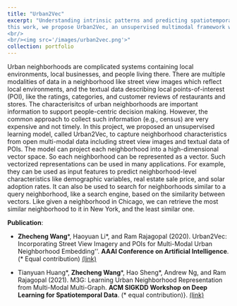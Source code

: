 ```yaml
---
title: "Urban2Vec"
excerpt: "Understanding intrinsic patterns and predicting spatiotemporal characteristics of cities require a comprehensive representation of urban neighborhoods. Existing works relied on either inter- or intra-region connectivities to generate neighborhood representations but failed to fully utilize the informative yet heterogeneous data within neighborhoods. In
this work, we propose Urban2Vec, an unsupervised multimodal framework which incorporates both street view imagery and point-of-interest (POI) data to learn neighborhood embeddings. Specifically, we use a convolutional neural network to extract visual features from street view images while preserving geospatial similarity. Furthermore, we model each POI as a bag-of-words containing its category, rating, and review information. Analog to document embedding in natural language processing, we establish the semantic similarity between neighborhood (“document”) and the words from its surrounding POIs in the vector space. By jointly encoding visual, textual, and geospatial information into the neighborhood representation, Urban2Vec can achieve performances better than baseline models and comparable to fully-supervised methods in downstream prediction tasks. Extensive experiments on three U.S. metropolitan areas also demonstrate the model interpretability, generalization capability, and its value in neighborhood similarity analysis.
<br/>
<br/><img src='/images/urban2vec.png'>"
collection: portfolio
---
```


Urban neighborhoods are complicated systems containing local environments, local businesses, and people living there. There are multiple modalities of data in a neighborhood like street view images which reflect local environments, and the textual data describing local points-of-interest (POI), like the ratings, categories, and customer reviews of restaurants and stores. 
The characterisitcs of urban neighborhoods are important information to support people-centric decision making. However, the common approach to collect such information (e.g., census) are very expensive and not timely. In this project, we proposed an unsupervised learning model, called Urban2Vec, to capture neighborhood characteristics from open multi-modal data including street view images and textual data of POIs. The model can project each neighborhood into a high-dimensional vector space. So each neighborhood can be represented as a vector. Such vectorized representations can be used in many applications. 
For example, they can be used as input features to predict neighborhood-level characteristics like demographic variables, real estate sale price, and solar adoption rates. It can also be used to search for neighborhoods similar to a query neighborhood, like a search engine, based on the similarity between vectors. Like given a neighborhood in Chicago, we can retrieve the most similar neighborhood to it in New York, and the least similar one.

**Publication**:

* **Zhecheng Wang**\*, Haoyuan Li\*, and Ram Rajagopal (2020). 
Urban2Vec: Incorporating Street View Imagery and POIs for Multi-Modal Urban Neighborhood Embedding''. 
**AAAI Conference on Artificial Intelligence**. (\* Equal contribution)
[(link)](https://doi.org/10.1609/aaai.v34i01.5450)

* Tianyuan Huang\*, **Zhecheng Wang**\*, Hao Sheng\*, Andrew Ng, and Ram Rajagopal (2021). 
M3G: Learning Urban Neighborhood Representation from Multi-Modal Multi-Graph. 
**ACM SIGKDD Workshop on Deep Learning for Spatiotemporal Data**. (\* equal contribution)}. 
[(link)](http://cs.emory.edu/~lzhao41/venues/DeepSpatial2021/papers/M3G__Deepspatial_2021.pdf)
